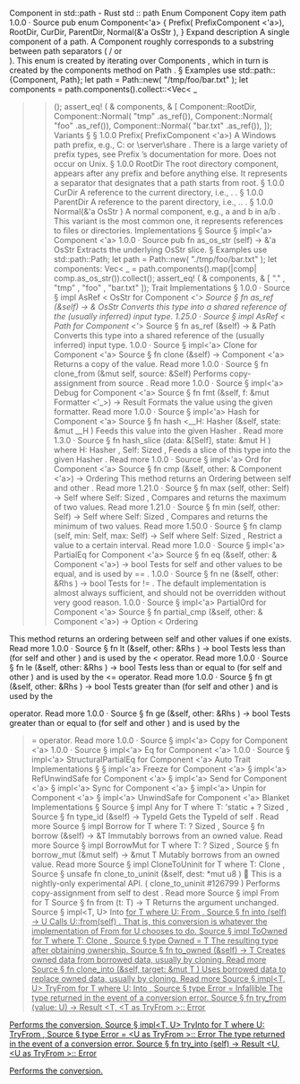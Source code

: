 Component in std::path - Rust
std
::
path
Enum
Component
Copy item path
1.0.0
·
Source
pub enum Component<'a> {
    Prefix(
PrefixComponent
<'a>),
    RootDir,
    CurDir,
    ParentDir,
    Normal(&'a
OsStr
),
}
Expand description
A single component of a path.
A
Component
roughly corresponds to a substring between path separators
(
/
or
\
).
This
enum
is created by iterating over
Components
, which in turn is
created by the
components
method on
Path
.
§
Examples
use
std::path::{Component, Path};
let
path = Path::new(
"/tmp/foo/bar.txt"
);
let
components = path.components().collect::<Vec<
_
>>();
assert_eq!
(
&
components,
&
[
    Component::RootDir,
    Component::Normal(
"tmp"
.as_ref()),
    Component::Normal(
"foo"
.as_ref()),
    Component::Normal(
"bar.txt"
.as_ref()),
]);
Variants
§
§
1.0.0
Prefix(
PrefixComponent
<'a>)
A Windows path prefix, e.g.,
C:
or
\\server\share
.
There is a large variety of prefix types, see
Prefix
’s documentation
for more.
Does not occur on Unix.
§
1.0.0
RootDir
The root directory component, appears after any prefix and before anything else.
It represents a separator that designates that a path starts from root.
§
1.0.0
CurDir
A reference to the current directory, i.e.,
.
.
§
1.0.0
ParentDir
A reference to the parent directory, i.e.,
..
.
§
1.0.0
Normal(&'a
OsStr
)
A normal component, e.g.,
a
and
b
in
a/b
.
This variant is the most common one, it represents references to files
or directories.
Implementations
§
Source
§
impl<'a>
Component
<'a>
1.0.0
·
Source
pub fn
as_os_str
(self) -> &'a
OsStr
Extracts the underlying
OsStr
slice.
§
Examples
use
std::path::Path;
let
path = Path::new(
"./tmp/foo/bar.txt"
);
let
components: Vec<
_
> = path.components().map(|comp| comp.as_os_str()).collect();
assert_eq!
(
&
components,
&
[
"."
,
"tmp"
,
"foo"
,
"bar.txt"
]);
Trait Implementations
§
1.0.0
·
Source
§
impl
AsRef
<
OsStr
> for
Component
<'_>
Source
§
fn
as_ref
(&self) -> &
OsStr
Converts this type into a shared reference of the (usually inferred) input type.
1.25.0
·
Source
§
impl
AsRef
<
Path
> for
Component
<'_>
Source
§
fn
as_ref
(&self) -> &
Path
Converts this type into a shared reference of the (usually inferred) input type.
1.0.0
·
Source
§
impl<'a>
Clone
for
Component
<'a>
Source
§
fn
clone
(&self) ->
Component
<'a>
Returns a copy of the value.
Read more
1.0.0
·
Source
§
fn
clone_from
(&mut self, source: &Self)
Performs copy-assignment from
source
.
Read more
1.0.0
·
Source
§
impl<'a>
Debug
for
Component
<'a>
Source
§
fn
fmt
(&self, f: &mut
Formatter
<'_>) ->
Result
Formats the value using the given formatter.
Read more
1.0.0
·
Source
§
impl<'a>
Hash
for
Component
<'a>
Source
§
fn
hash
<__H:
Hasher
>(&self, state:
&mut __H
)
Feeds this value into the given
Hasher
.
Read more
1.3.0
·
Source
§
fn
hash_slice
<H>(data: &[Self], state:
&mut H
)
where
    H:
Hasher
,
    Self:
Sized
,
Feeds a slice of this type into the given
Hasher
.
Read more
1.0.0
·
Source
§
impl<'a>
Ord
for
Component
<'a>
Source
§
fn
cmp
(&self, other: &
Component
<'a>) ->
Ordering
This method returns an
Ordering
between
self
and
other
.
Read more
1.21.0
·
Source
§
fn
max
(self, other: Self) -> Self
where
    Self:
Sized
,
Compares and returns the maximum of two values.
Read more
1.21.0
·
Source
§
fn
min
(self, other: Self) -> Self
where
    Self:
Sized
,
Compares and returns the minimum of two values.
Read more
1.50.0
·
Source
§
fn
clamp
(self, min: Self, max: Self) -> Self
where
    Self:
Sized
,
Restrict a value to a certain interval.
Read more
1.0.0
·
Source
§
impl<'a>
PartialEq
for
Component
<'a>
Source
§
fn
eq
(&self, other: &
Component
<'a>) ->
bool
Tests for
self
and
other
values to be equal, and is used by
==
.
1.0.0
·
Source
§
fn
ne
(&self, other:
&Rhs
) ->
bool
Tests for
!=
. The default implementation is almost always sufficient,
and should not be overridden without very good reason.
1.0.0
·
Source
§
impl<'a>
PartialOrd
for
Component
<'a>
Source
§
fn
partial_cmp
(&self, other: &
Component
<'a>) ->
Option
<
Ordering
>
This method returns an ordering between
self
and
other
values if one exists.
Read more
1.0.0
·
Source
§
fn
lt
(&self, other:
&Rhs
) ->
bool
Tests less than (for
self
and
other
) and is used by the
<
operator.
Read more
1.0.0
·
Source
§
fn
le
(&self, other:
&Rhs
) ->
bool
Tests less than or equal to (for
self
and
other
) and is used by the
<=
operator.
Read more
1.0.0
·
Source
§
fn
gt
(&self, other:
&Rhs
) ->
bool
Tests greater than (for
self
and
other
) and is used by the
>
operator.
Read more
1.0.0
·
Source
§
fn
ge
(&self, other:
&Rhs
) ->
bool
Tests greater than or equal to (for
self
and
other
) and is used by
the
>=
operator.
Read more
1.0.0
·
Source
§
impl<'a>
Copy
for
Component
<'a>
1.0.0
·
Source
§
impl<'a>
Eq
for
Component
<'a>
1.0.0
·
Source
§
impl<'a>
StructuralPartialEq
for
Component
<'a>
Auto Trait Implementations
§
§
impl<'a>
Freeze
for
Component
<'a>
§
impl<'a>
RefUnwindSafe
for
Component
<'a>
§
impl<'a>
Send
for
Component
<'a>
§
impl<'a>
Sync
for
Component
<'a>
§
impl<'a>
Unpin
for
Component
<'a>
§
impl<'a>
UnwindSafe
for
Component
<'a>
Blanket Implementations
§
Source
§
impl<T>
Any
for T
where
    T: 'static + ?
Sized
,
Source
§
fn
type_id
(&self) ->
TypeId
Gets the
TypeId
of
self
.
Read more
Source
§
impl<T>
Borrow
<T> for T
where
    T: ?
Sized
,
Source
§
fn
borrow
(&self) ->
&T
Immutably borrows from an owned value.
Read more
Source
§
impl<T>
BorrowMut
<T> for T
where
    T: ?
Sized
,
Source
§
fn
borrow_mut
(&mut self) ->
&mut T
Mutably borrows from an owned value.
Read more
Source
§
impl<T>
CloneToUninit
for T
where
    T:
Clone
,
Source
§
unsafe fn
clone_to_uninit
(&self, dest:
*mut
u8
)
🔬
This is a nightly-only experimental API. (
clone_to_uninit
#126799
)
Performs copy-assignment from
self
to
dest
.
Read more
Source
§
impl<T>
From
<T> for T
Source
§
fn
from
(t: T) -> T
Returns the argument unchanged.
Source
§
impl<T, U>
Into
<U> for T
where
    U:
From
<T>,
Source
§
fn
into
(self) -> U
Calls
U::from(self)
.
That is, this conversion is whatever the implementation of
From
<T> for U
chooses to do.
Source
§
impl<T>
ToOwned
for T
where
    T:
Clone
,
Source
§
type
Owned
= T
The resulting type after obtaining ownership.
Source
§
fn
to_owned
(&self) -> T
Creates owned data from borrowed data, usually by cloning.
Read more
Source
§
fn
clone_into
(&self, target:
&mut T
)
Uses borrowed data to replace owned data, usually by cloning.
Read more
Source
§
impl<T, U>
TryFrom
<U> for T
where
    U:
Into
<T>,
Source
§
type
Error
=
Infallible
The type returned in the event of a conversion error.
Source
§
fn
try_from
(value: U) ->
Result
<T, <T as
TryFrom
<U>>::
Error
>
Performs the conversion.
Source
§
impl<T, U>
TryInto
<U> for T
where
    U:
TryFrom
<T>,
Source
§
type
Error
= <U as
TryFrom
<T>>::
Error
The type returned in the event of a conversion error.
Source
§
fn
try_into
(self) ->
Result
<U, <U as
TryFrom
<T>>::
Error
>
Performs the conversion.